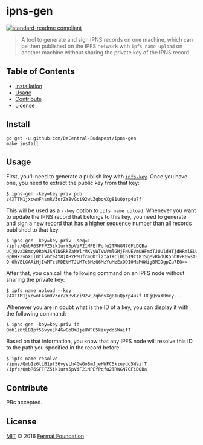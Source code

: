 # ipns-gen

[![standard-readme compliant](https://img.shields.io/badge/readme%20style-standard-brightgreen.svg?style=flat-square)](https://github.com/RichardLitt/standard-readme)

> A tool to generate and sign IPNS records on one machine, which can be then published on the IPFS network with
`ipfs name upload` on another machine without sharing the private key of the IPNS record.

## Table of Contents

- [Installation](#installation)
- [Usage](#usage)
- [Contribute](#contribute)
- [License](#license)

## Install

```
go get -u github.com/DeCentral-Budapest/ipns-gen
make install
```

## Usage

First, you'll need to generate a publish key with [`ipfs-key`](https://github.com/DeCentral-Budapest/ipfs-key).
Once you have one, you need to extract the public key from that key:

```
$ ipns-gen -key=key.priv pub
z4XTTM1jxcwnF4smRV3orZYBvGci92wLZqbovXg81uQprp4u7f
```

This will be used as a `--key` option to `ipfs name upload`. Whenever you want to update the IPNS record
that belongs to this key, you need to generate and sign a new record that has a higher sequence number
than all records published to that key.

```
$ ipns-gen -key=key.priv -seq=1 /ipfs/QmbR6SFFFZ5ik1urY5pViF21MPEfPqfu2TRWGN7GFiDQBa
UCjQvaXBmcy9RbWJSNlNGRkZaNWlrMXVyWTVwVmlGMjFNUEVmUHFmdTJUUldHTjdHRmlEUUJhEkCqK-0pHHkZvGXUl0tlvhYeAY8jAHYPMUfrmQDTlztaTKClUib19Ct81SqMvRbdUK5nhRvR6wstRVic-Q-OhVELGAAiHjIwMTctMDEtMTJUMTc6MzQ6MzYuMzExODI0MzM0WigBMIDgpZa7EQ==
```

After that, you can call the following command on an IPFS node without sharing the private key:

```
$ ipfs name upload --key z4XTTM1jxcwnF4smRV3orZYBvGci92wLZqbovXg81uQprp4u7f UCjQvaXBmcy...
```

Whenever you are in doubt what is the ID of a key, you can display it with the following command:

```
$ ipns-gen -key=key.priv id
Qmb1z6tLB1pf56vyeLh4GwGoBmJjeHWFC5kzuydo5WaifT
```

Based on that information, you know that any IPFS node will resolve this ID to the path you specified in the record before:

```
$ ipfs name resolve /ipns/Qmb1z6tLB1pf56vyeLh4GwGoBmJjeHWFC5kzuydo5WaifT
/ipfs/QmbR6SFFFZ5ik1urY5pViF21MPEfPqfu2TRWGN7GFiDQBa
```

## Contribute

PRs accepted.

## License

[MIT](LICENSE) © 2016 [Fermat Foundation](fermat.org)

